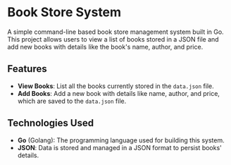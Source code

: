 # Book Store System

A simple command-line based book store management system built in Go. This project allows users to view a list of books stored in a JSON file and add new books with details like the book's name, author, and price.

## Features

- **View Books**: List all the books currently stored in the `data.json` file.
- **Add Books**: Add a new book with details like name, author, and price, which are saved to the `data.json` file.

## Technologies Used

- **Go** (Golang): The programming language used for building this system.
- **JSON**: Data is stored and managed in a JSON format to persist books' details.
